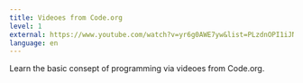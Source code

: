 ```yaml
---
title: Videoes from Code.org
level: 1
external: https://www.youtube.com/watch?v=yr6g0AWE7yw&list=PLzdnOPI1iJNf1Xpah9NDGSFDYYc-uJMR1
language: en
---
```


Learn the basic consept of programming via videoes from Code.org.
